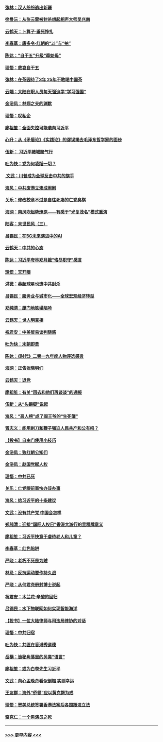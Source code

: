 #### [张林：汉人纷纷逃出新疆](../pages/nsc993/n11743530.md?t=12251701) 
#### [徐曼沅：从张云雷被封杀想起相声大师吴兆南](../pages/nsc993/n11741816.md?t=12251701) 
#### [云鹤天：卜算子‧垂死挣扎](../pages/nsc993/n11739956.md?t=12251701) 
#### [李春草：唐多令‧红朝的“斗”与“拍”](../pages/nsc993/n11739830.md?t=12251701) 
#### [陈达：“自干五”升级“牵妨母”](../pages/nsc993/n11739724.md?t=12251701) 
#### [理悟：悲哀自干五](../pages/nsc993/n11739547.md?t=12251701) 
#### [张林：在茶园待了3年 25年不敢喝中国茶](../pages/nsc993/n11739240.md?t=12251701) 
#### [云端：大陆在职人员每天强迫学“学习强国”](../pages/nsc993/n11738735.md?t=12251701) 
#### [金浴凤：林郑之夫的渊默](../pages/nsc993/n11737735.md?t=12251701) 
#### [理悟：叹私企](../pages/nsc993/n11737715.md?t=12251701) 
#### [廖祖笙：全面失控可能袭向习近平](../pages/nsc993/n11737704.md?t=12251701) 
#### [心升：从《矛盾论》《实践论》的谬误揭去毛泽东哲学家的面纱](../pages/nsc993/n11736962.md?t=12251701) 
#### [伍新： 习近平赌城赌气行](../pages/nsc993/n11736929.md?t=12251701) 
#### [吐为快：党为何凌蹈一切？](../pages/nsc993/n11736915.md?t=12251701) 
#### [ 文武：川普成为全球反击中共的旗手](../pages/nsc993/n11736882.md?t=12251701) 
#### [海风：中共废港立澳成闹剧](../pages/nsc993/n11735857.md?t=12251701) 
#### [关乐：修改校章不过是自往死凑的亡党臭棋](../pages/nsc993/n11735097.md?t=12251701) 
#### [海网：南风吹起势燎原——有感于“光复茂名”模式重演](../pages/nsc993/n11732308.md?t=12251701) 
#### [陆客：末世民风（三）](../pages/nsc993/n11732211.md?t=12251701) 
#### [吕锡民：在5G未来演进中的AI](../pages/nsc993/n11730010.md?t=12251701) 
#### [云鹤天：中共的心态](../pages/nsc993/n11729906.md?t=12251701) 
#### [陈达：习近平夸林郑月娥“恪尽职守”感言](../pages/nsc993/n11729881.md?t=12251701) 
#### [理悟：天开眼](../pages/nsc993/n11729699.md?t=12251701) 
#### [洪微：英超球星也遭中共封杀](../pages/nsc993/n11727243.md?t=12251701) 
#### [吕锡民：服务业与城市化——全球宏观经济转型](../pages/nsc993/n11725845.md?t=12251701) 
#### [郑纯清：厦门地铁塌陷吟](../pages/nsc993/n11725813.md?t=12251701) 
#### [云鹤天：世人明真相](../pages/nsc993/n11725621.md?t=12251701) 
#### [祝君安：中美贸易谈判随感](../pages/nsc993/n11725609.md?t=12251701) 
#### [吐为快：末朝即景](../pages/nsc993/n11723365.md?t=12251701) 
#### [陈达：《时代》二零一九年度人物评选感言](../pages/nsc993/n11723337.md?t=12251701) 
#### [海网：正告张晓明们](../pages/nsc993/n11723228.md?t=12251701) 
#### [云鹤天：退党](../pages/nsc993/n11723056.md?t=12251701) 
#### [廖祖笙：有关“回去和他们再谈谈”的通报](../pages/nsc993/n11722442.md?t=12251701) 
#### [伍新：从“头踢脚”说起](../pages/nsc993/n11722429.md?t=12251701) 
#### [海风：“恶人榜”成了阎王爷的“生死簿”](../pages/nsc993/n11722272.md?t=12251701) 
#### [胥志义：能用剌刀和鞭子强迫人民共产和公有吗？](../pages/nsc993/n11720569.md?t=12251701) 
#### [【投书】自由门使用小技巧](../pages/nsc993/n11720180.md?t=12251701) 
#### [金浴凤：致红朝公知们](../pages/nsc993/n11720563.md?t=12251701) 
#### [金浴凤：赵国党赋人权](../pages/nsc993/n11720533.md?t=12251701) 
#### [理悟：中共已死](../pages/nsc993/n11720233.md?t=12251701) 
#### [关乐：亡党眼前事快办该办事](../pages/nsc993/n11719160.md?t=12251701) 
#### [海风：给习近平的十条建议](../pages/nsc993/n11717616.md?t=12251701) 
#### [文武：没有共产党 中国会怎样](../pages/nsc993/n11717584.md?t=12251701) 
#### [郑纯清：迎接“国际人权日”香港大游行的里程牌意义](../pages/nsc993/n11717417.md?t=12251701) 
#### [廖祖笙：习近平快意于虐待老人和儿童？](../pages/nsc993/n11715313.md?t=12251701) 
#### [李春草：红色陷阱](../pages/nsc993/n11715029.md?t=12251701) 
#### [严晓：老朽不死是为贼](../pages/nsc993/n11712910.md?t=12251701) 
#### [林忌：反抗运动要作持久战](../pages/nsc993/n11712623.md?t=12251701) 
#### [严晓：从何君尧册封博士说起](../pages/nsc993/n11712465.md?t=12251701) 
#### [祝君安：木兰花·辛酸的回归](../pages/nsc993/n11712381.md?t=12251701) 
#### [吕锡民：水下物联网如何实现智能海洋](../pages/nsc993/n11711158.md?t=12251701) 
#### [【投书】一位大陆律师与司法局律协的对话](../pages/nsc993/n11709675.md?t=12251701) 
#### [理悟：中共归宿](../pages/nsc993/n11710059.md?t=12251701) 
#### [吐为快：共匪在香港秀道德](../pages/nsc993/n11709979.md?t=12251701) 
#### [岳横：诡秘角落里的另类“语言”](../pages/nsc993/n11709792.md?t=12251701) 
#### [廖祖笙：或为白卷先生习近平](../pages/nsc993/n11708330.md?t=12251701) 
#### [文武：向心孟晚舟看似倒楣 实则幸运](../pages/nsc993/n11708236.md?t=12251701) 
#### [王友群：海外“侨领”应以黄克锵为戒](../pages/nsc993/n11706176.md?t=12251701) 
#### [理悟：贺美总统签署香港法案后各国跟进立法](../pages/nsc993/n11706853.md?t=12251701) 
#### [骆克仁：一个男演员之死](../pages/nsc993/n11706677.md?t=12251701) 

----
#### [ >>> 更早内容 <<< ](../indexes/nsc993-earlier.md)
